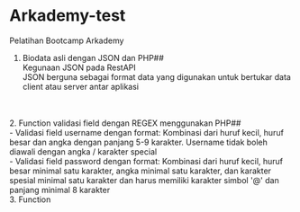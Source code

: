 # Arkademy-test
Pelatihan Bootcamp Arkademy

1. Biodata asli dengan JSON dan PHP##<br>
Kegunaan JSON pada RestAPI<br>
JSON berguna sebagai format data yang digunakan untuk bertukar data client atau server antar aplikasi
<br>
<br>
2. Function validasi field dengan REGEX menggunakan PHP##<br>
- Validasi field username dengan format: Kombinasi dari huruf kecil, huruf besar dan angka dengan panjang 5-9 karakter. Username tidak boleh diawali dengan angka / karakter special <br>
- Validasi field password dengan format: Kombinasi dari huruf kecil, huruf besar minimal satu karakter, angka minimal satu karakter, dan karakter spesial minimal satu karakter dan harus memiliki karakter simbol '@'  dan panjang minimal 8 karakter 
<br>
3. Function
